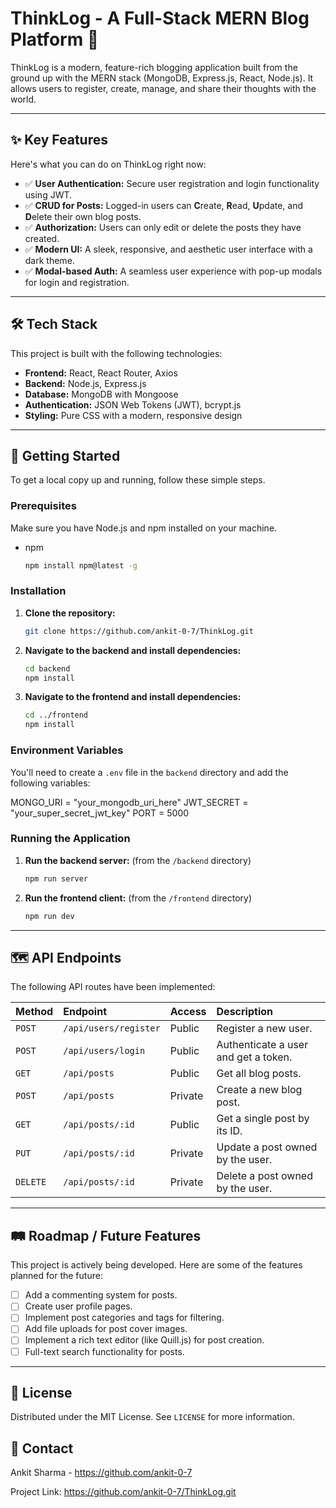 # ThinkLog - A Full-Stack MERN Blog Platform 🚀

ThinkLog is a modern, feature-rich blogging application built from the ground up with the MERN stack (MongoDB, Express.js, React, Node.js). It allows users to register, create, manage, and share their thoughts with the world.



---

## ✨ Key Features

Here's what you can do on ThinkLog right now:

-   ✅ **User Authentication:** Secure user registration and login functionality using JWT.
-   ✅ **CRUD for Posts:** Logged-in users can **C**reate, **R**ead, **U**pdate, and **D**elete their own blog posts.
-   ✅ **Authorization:** Users can only edit or delete the posts they have created.
-   ✅ **Modern UI:** A sleek, responsive, and aesthetic user interface with a dark theme.
-   ✅ **Modal-based Auth:** A seamless user experience with pop-up modals for login and registration.

---

## 🛠️ Tech Stack

This project is built with the following technologies:

-   **Frontend:** React, React Router, Axios
-   **Backend:** Node.js, Express.js
-   **Database:** MongoDB with Mongoose
-   **Authentication:** JSON Web Tokens (JWT), bcrypt.js
-   **Styling:** Pure CSS with a modern, responsive design

---

## 🚀 Getting Started

To get a local copy up and running, follow these simple steps.

### Prerequisites

Make sure you have Node.js and npm installed on your machine.
-   npm
    ```sh
    npm install npm@latest -g
    ```

### Installation

1.  **Clone the repository:**
    ```sh
    git clone https://github.com/ankit-0-7/ThinkLog.git
    ```
2.  **Navigate to the backend and install dependencies:**
    ```sh
    cd backend
    npm install
    ```
3.  **Navigate to the frontend and install dependencies:**
    ```sh
    cd ../frontend
    npm install
    ```

### Environment Variables

You'll need to create a `.env` file in the `backend` directory and add the following variables:

MONGO_URI = "your_mongodb_uri_here"
JWT_SECRET = "your_super_secret_jwt_key"
PORT = 5000


### Running the Application

1.  **Run the backend server:** (from the `/backend` directory)
    ```sh
    npm run server
    ```
2.  **Run the frontend client:** (from the `/frontend` directory)
    ```sh
    npm run dev
    ```

---

## 🗺️ API Endpoints

The following API routes have been implemented:

| Method | Endpoint             | Access  | Description                        |
| :----- | :------------------- | :------ | :--------------------------------- |
| `POST` | `/api/users/register`| Public  | Register a new user.               |
| `POST` | `/api/users/login`   | Public  | Authenticate a user and get a token. |
| `GET`  | `/api/posts`         | Public  | Get all blog posts.                |
| `POST` | `/api/posts`         | Private | Create a new blog post.            |
| `GET`  | `/api/posts/:id`     | Public  | Get a single post by its ID.       |
| `PUT`  | `/api/posts/:id`     | Private | Update a post owned by the user.   |
| `DELETE`|`/api/posts/:id`     | Private | Delete a post owned by the user.   |


---

## 🛤️ Roadmap / Future Features

This project is actively being developed. Here are some of the features planned for the future:

-   [ ] Add a commenting system for posts.
-   [ ] Create user profile pages.
-   [ ] Implement post categories and tags for filtering.
-   [ ] Add file uploads for post cover images.
-   [ ] Implement a rich text editor (like Quill.js) for post creation.
-   [ ] Full-text search functionality for posts.

---

## 📄 License

Distributed under the MIT License. See `LICENSE` for more information.

## 📧 Contact

Ankit Sharma - https://github.com/ankit-0-7

Project Link: https://github.com/ankit-0-7/ThinkLog.git

